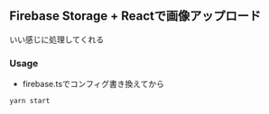 ## Firebase Storage + Reactで画像アップロード

いい感じに処理してくれる

### Usage
- firebase.tsでコンフィグ書き換えてから
```
yarn start
```